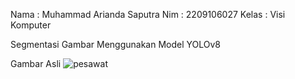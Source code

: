 Nama  : Muhammad Arianda Saputra
Nim   : 2209106027
Kelas : Visi Komputer

Segmentasi Gambar Menggunakan Model YOLOv8

Gambar Asli
![pesawat](https://github.com/user-attachments/assets/76e18304-d57d-44ff-b402-6b8bd0467c2c)
